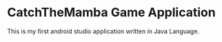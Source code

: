 # CatchTheMamba Game Application
This is my first android studio application written in Java Language.
